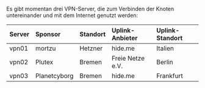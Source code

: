 Es gibt momentan drei VPN-Server, die zum Verbinden der Knoten untereinander und mit dem Internet genutzt werden:

| Server | Sponsor      | Standort | Uplink-Anbieter | Uplink-Standort |
|:-------|:-------------|:---------|:----------------|:----------------|
| vpn01  | mortzu       | Hetzner  | hide.me         | Italien         |
| vpn02  | Plutex       | Bremen   | Freie Netze e.V.| Berlin          |
| vpn03  | Planetcyborg | Bremen   | hide.me         | Frankfurt       |